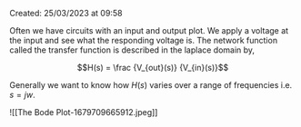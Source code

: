 Created: 25/03/2023 at 09:58

Often we have circuits with an input and output plot. We apply a voltage at the input and see what the responding voltage is. The network function called the transfer function is described in the laplace domain by,

$$H(s) = \frac {V_{out}(s)} {V_{in}(s)}$$

Generally we want to know how $H(s)$ varies over a range of frequencies i.e. $s= jw$.

![[The Bode Plot-1679709665912.jpeg]]